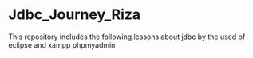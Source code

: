 # Jdbc_Journey_Riza
This repository includes the following lessons about jdbc by the used of eclipse and xampp phpmyadmin
